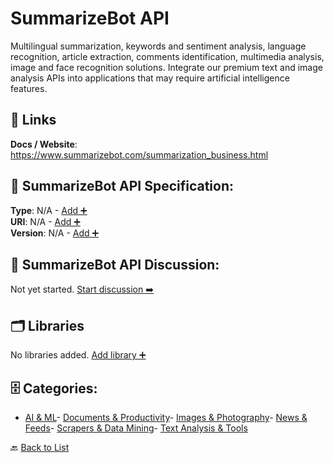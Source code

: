 # SummarizeBot API

Multilingual summarization, keywords and sentiment analysis, language recognition, article extraction, comments identification, multimedia analysis, image and face recognition solutions. Integrate our premium text and image analysis APIs into applications that may require artificial intelligence features.

##  🔗 Links
**Docs / Website**: https://www.summarizebot.com/summarization_business.html

## 🧬 SummarizeBot API Specification:
**Type**: N/A - [Add ➕](https://github.com/apis-list/apis-list/edit/main/apis.yaml#L18525)  
**URI**: N/A - [Add ➕](https://github.com/apis-list/apis-list/edit/main/apis.yaml#L18525)  
**Version**: N/A - [Add ➕](https://github.com/apis-list/apis-list/edit/main/apis.yaml#L18525)

## 💬 SummarizeBot API Discussion:
Not yet started. [Start discussion ➡️](https://github.com/apis-list/apis-list/discussions/new)

## 🗂️ Libraries

No libraries added. [Add library ➕](https://github.com/apis-list/apis-list/edit/main/apis.yaml#L18525)    


## 🗄️ Categories:
- [AI & ML](https://github.com/apis-list/apis-list#ai--ml-)- [Documents & Productivity](https://github.com/apis-list/apis-list#documents--productivity-)- [Images & Photography](https://github.com/apis-list/apis-list#images--photography-)- [News & Feeds](https://github.com/apis-list/apis-list#news--feeds-)- [Scrapers & Data Mining](https://github.com/apis-list/apis-list#scrapers--data-mining-)- [Text Analysis & Tools](https://github.com/apis-list/apis-list#text-analysis--tools-)

🔙  [Back to List](https://github.com/apis-list/apis-list)
